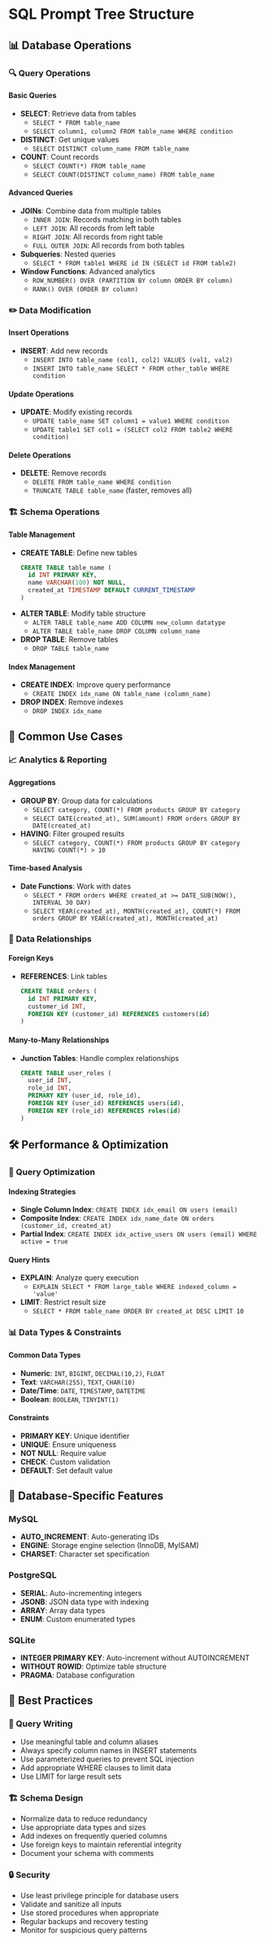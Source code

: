 # SQL Prompt Tree Structure

## 📊 Database Operations
### 🔍 Query Operations
#### Basic Queries
- **SELECT**: Retrieve data from tables
  - `SELECT * FROM table_name`
  - `SELECT column1, column2 FROM table_name WHERE condition`
- **DISTINCT**: Get unique values
  - `SELECT DISTINCT column_name FROM table_name`
- **COUNT**: Count records
  - `SELECT COUNT(*) FROM table_name`
  - `SELECT COUNT(DISTINCT column_name) FROM table_name`

#### Advanced Queries
- **JOINs**: Combine data from multiple tables
  - `INNER JOIN`: Records matching in both tables
  - `LEFT JOIN`: All records from left table
  - `RIGHT JOIN`: All records from right table
  - `FULL OUTER JOIN`: All records from both tables
- **Subqueries**: Nested queries
  - `SELECT * FROM table1 WHERE id IN (SELECT id FROM table2)`
- **Window Functions**: Advanced analytics
  - `ROW_NUMBER() OVER (PARTITION BY column ORDER BY column)`
  - `RANK() OVER (ORDER BY column)`

### ✏️ Data Modification
#### Insert Operations
- **INSERT**: Add new records
  - `INSERT INTO table_name (col1, col2) VALUES (val1, val2)`
  - `INSERT INTO table_name SELECT * FROM other_table WHERE condition`

#### Update Operations
- **UPDATE**: Modify existing records
  - `UPDATE table_name SET column1 = value1 WHERE condition`
  - `UPDATE table1 SET col1 = (SELECT col2 FROM table2 WHERE condition)`

#### Delete Operations
- **DELETE**: Remove records
  - `DELETE FROM table_name WHERE condition`
  - `TRUNCATE TABLE table_name` (faster, removes all)

### 🏗️ Schema Operations
#### Table Management
- **CREATE TABLE**: Define new tables
  ```sql
  CREATE TABLE table_name (
    id INT PRIMARY KEY,
    name VARCHAR(100) NOT NULL,
    created_at TIMESTAMP DEFAULT CURRENT_TIMESTAMP
  )
  ```
- **ALTER TABLE**: Modify table structure
  - `ALTER TABLE table_name ADD COLUMN new_column datatype`
  - `ALTER TABLE table_name DROP COLUMN column_name`
- **DROP TABLE**: Remove tables
  - `DROP TABLE table_name`

#### Index Management
- **CREATE INDEX**: Improve query performance
  - `CREATE INDEX idx_name ON table_name (column_name)`
- **DROP INDEX**: Remove indexes
  - `DROP INDEX idx_name`

## 🎯 Common Use Cases
### 📈 Analytics & Reporting
#### Aggregations
- **GROUP BY**: Group data for calculations
  - `SELECT category, COUNT(*) FROM products GROUP BY category`
  - `SELECT DATE(created_at), SUM(amount) FROM orders GROUP BY DATE(created_at)`
- **HAVING**: Filter grouped results
  - `SELECT category, COUNT(*) FROM products GROUP BY category HAVING COUNT(*) > 10`

#### Time-based Analysis
- **Date Functions**: Work with dates
  - `SELECT * FROM orders WHERE created_at >= DATE_SUB(NOW(), INTERVAL 30 DAY)`
  - `SELECT YEAR(created_at), MONTH(created_at), COUNT(*) FROM orders GROUP BY YEAR(created_at), MONTH(created_at)`

### 🔗 Data Relationships
#### Foreign Keys
- **REFERENCES**: Link tables
  ```sql
  CREATE TABLE orders (
    id INT PRIMARY KEY,
    customer_id INT,
    FOREIGN KEY (customer_id) REFERENCES customers(id)
  )
  ```

#### Many-to-Many Relationships
- **Junction Tables**: Handle complex relationships
  ```sql
  CREATE TABLE user_roles (
    user_id INT,
    role_id INT,
    PRIMARY KEY (user_id, role_id),
    FOREIGN KEY (user_id) REFERENCES users(id),
    FOREIGN KEY (role_id) REFERENCES roles(id)
  )
  ```

## 🛠️ Performance & Optimization
### 🚀 Query Optimization
#### Indexing Strategies
- **Single Column Index**: `CREATE INDEX idx_email ON users (email)`
- **Composite Index**: `CREATE INDEX idx_name_date ON orders (customer_id, created_at)`
- **Partial Index**: `CREATE INDEX idx_active_users ON users (email) WHERE active = true`

#### Query Hints
- **EXPLAIN**: Analyze query execution
  - `EXPLAIN SELECT * FROM large_table WHERE indexed_column = 'value'`
- **LIMIT**: Restrict result size
  - `SELECT * FROM table_name ORDER BY created_at DESC LIMIT 10`

### 📊 Data Types & Constraints
#### Common Data Types
- **Numeric**: `INT`, `BIGINT`, `DECIMAL(10,2)`, `FLOAT`
- **Text**: `VARCHAR(255)`, `TEXT`, `CHAR(10)`
- **Date/Time**: `DATE`, `TIMESTAMP`, `DATETIME`
- **Boolean**: `BOOLEAN`, `TINYINT(1)`

#### Constraints
- **PRIMARY KEY**: Unique identifier
- **UNIQUE**: Ensure uniqueness
- **NOT NULL**: Require value
- **CHECK**: Custom validation
- **DEFAULT**: Set default value

## 🔧 Database-Specific Features
### MySQL
- **AUTO_INCREMENT**: Auto-generating IDs
- **ENGINE**: Storage engine selection (InnoDB, MyISAM)
- **CHARSET**: Character set specification

### PostgreSQL
- **SERIAL**: Auto-incrementing integers
- **JSONB**: JSON data type with indexing
- **ARRAY**: Array data types
- **ENUM**: Custom enumerated types

### SQLite
- **INTEGER PRIMARY KEY**: Auto-increment without AUTOINCREMENT
- **WITHOUT ROWID**: Optimize table structure
- **PRAGMA**: Database configuration

## 📝 Best Practices
### 🎯 Query Writing
- Use meaningful table and column aliases
- Always specify column names in INSERT statements
- Use parameterized queries to prevent SQL injection
- Add appropriate WHERE clauses to limit data
- Use LIMIT for large result sets

### 🏗️ Schema Design
- Normalize data to reduce redundancy
- Use appropriate data types and sizes
- Add indexes on frequently queried columns
- Use foreign keys to maintain referential integrity
- Document your schema with comments

### 🔒 Security
- Use least privilege principle for database users
- Validate and sanitize all inputs
- Use stored procedures when appropriate
- Regular backups and recovery testing
- Monitor for suspicious query patterns